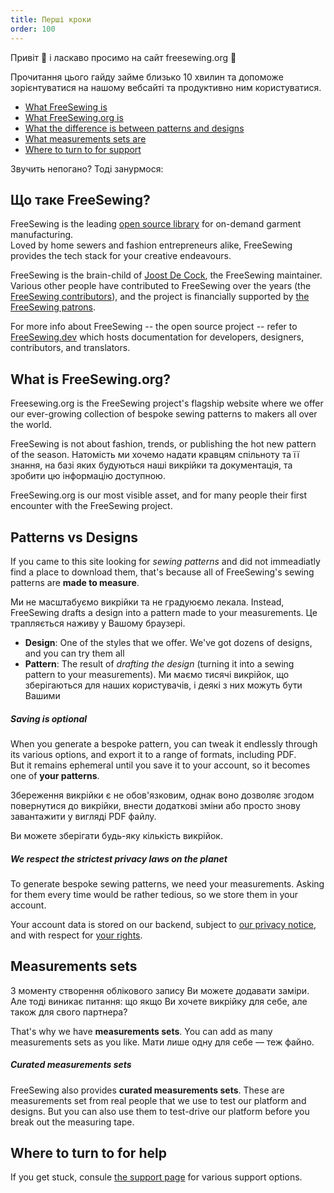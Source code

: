 ```yaml
---
title: Перші кроки
order: 100
---
```


Привіт 👋 і ласкаво просимо на сайт freesewing.org 🙂

Прочитання цього гайду займе близько 10 хвилин та допоможе зорієнтуватися на нашому вебсайті та продуктивно ним користуватися.

- [What FreeSewing is](#what-is-freesewing)
- [What FreeSewing.org is](#what-is-freesewingorg)
- [What the difference is between patterns and designs](#patterns-vs-designs)
- [What measurements sets are](#measurements-sets)
- [Where to turn to for support](#where-to-turn-to-for-help)

Звучить непогано? Тоді занурмося:

## Що таке FreeSewing?

FreeSewing is the leading [open source library](https://github.com/freesewing) for on-demand garment manufacturing.  
Loved by home sewers and fashion entrepreneurs alike, FreeSewing provides the tech stack for your creative endeavours.

FreeSewing is the brain-child of [Joost De Cock](https://github.com/joostdecock), the FreeSewing maintainer. Various other people have contributed to FreeSewing over the years (the [FreeSewing contributors](/contributors)), and the project is financially supported by [the FreeSewing patrons](/patrons).

<Tip>

For more info about FreeSewing -- the open source project -- refer to
[FreeSewing.dev](https://freesewing.dev/) which hosts documentation for
developers, designers, contributors, and translators.

</Tip>

## What is FreeSewing.org?

Freesewing.org is the FreeSewing project's flagship website where we offer our ever-growing collection of bespoke sewing patterns to makers all over the world.

FreeSewing is not about fashion, trends, or publishing the hot new pattern of the season. Натомість ми хочемо надати кравцям спільноту та її знання, на базі яких будуються наші викрійки та документація, та зробити цю інформацію доступною.

FreeSewing.org is our most visible asset, and for many people their first encounter with the FreeSewing project.

## Patterns vs Designs

If you came to this site looking for _sewing patterns_ and did not immeadiatly find a place to download them, that's because all of FreeSewing's sewing patterns are **made to measure**.

Ми не масштабуємо викрійки та не градуюємо лекала. Instead, FreeSewing drafts a design into a pattern made to your measurements. Це трапляється наживу у Вашому браузері.

- **Design**: One of the styles that we offer. We've got dozens of designs, and you can try them all
- **Pattern**: The result of *drafting the design* (turning it into a sewing pattern to your measurements). Ми маємо тисячі викрійок, що зберігаються для наших користувачів, і деякі з них можуть бути Вашими

<Tip>

##### Saving is optional

When you generate a bespoke pattern, you can tweak it endlessly through its various options,
and export it to a range of formats, including PDF.  
But it remains ephemeral until you save it to your account, so it
becomes one of **your patterns**.

Збереження викрійки є не обов'язковим, однак воно дозволяє згодом повернутися до викрійки, внести додаткові зміни або просто знову завантажити у вигляді PDF файлу.

Ви можете зберігати будь-яку кількість викрійок.

</Tip>

<Note>

##### We respect the strictest privacy laws on the planet
To generate bespoke sewing patterns, we need your measurements.
Asking for them every time would be rather tedious, so we store them in your account.

Your account data is stored on our backend, subject to [our privacy notice](/docs/about/privacy),
and with respect for [your rights](docs/about/rights/).

</Note>

## Measurements sets

З моменту створення облікового запису Ви можете додавати заміри. Але тоді виникає питання: що якщо Ви хочете викрійку для себе, але також для свого партнера?

That's why we have **measurements sets**. You can add as many measurements sets as you like. Мати лише одну для себе — теж файно.

<Tip>

##### Curated measurements sets

FreeSewing also provides **curated measurements sets**. These are measurements set from real people that we use to test our platform and designs. But you can also use them to test-drive our platform before you break out the measuring tape.

</Tip>

## Where to turn to for help

If you get stuck, consule [the support page](/support/) for various support options.


